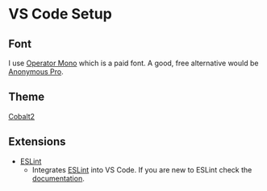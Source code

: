 # VS Code Setup
## Font
I use [Operator Mono](https://typography.com/blog/introducing-operator) which is a paid font. A good, free alternative would be [Anonymous Pro](https://www.marksimonson.com/fonts/view/anonymous-pro).

## Theme
[Cobalt2](https://github.com/wesbos/cobalt2)

## Extensions
- [ESLint](https://marketplace.visualstudio.com/items?itemName=dbaeumer.vscode-eslint)
  - Integrates [ESLint](http://eslint.org/) into VS Code. If you are new to ESLint check the [documentation](http://eslint.org/).